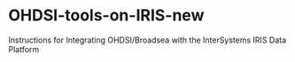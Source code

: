 # OHDSI-tools-on-IRIS-new
Instructions for Integrating OHDSI/Broadsea with the InterSystems IRIS Data Platform
